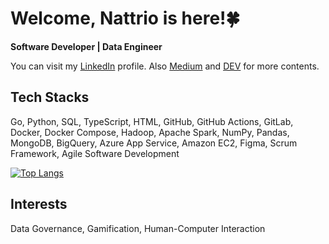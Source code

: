 # Welcome, Nattrio is here!🍀
**Software Developer | Data Engineer**

You can visit my [LinkedIn](https://www.linkedin.com/in/jirapat-klaokliang) profile. Also [Medium](https://medium.com/@nattrio) and [DEV](https://dev.to/nattrio) for more contents.

## Tech Stacks
Go, Python, SQL, TypeScript, HTML, GitHub, GitHub Actions, GitLab, Docker, Docker Compose, Hadoop, Apache Spark, NumPy, Pandas, MongoDB, BigQuery, Azure App Service, Amazon EC2, Figma, Scrum Framework, Agile Software Development

[![Top Langs](https://github-readme-stats.vercel.app/api/top-langs/?locale=en&hide_title=false&layout=compact&langs_count=4&theme=dracula&hide_border=true&hide=jupyter%20notebook&username=nattrio)](https://github.com/nattrio)

## Interests
Data Governance, Gamification, Human-Computer Interaction
